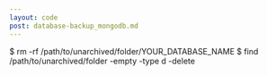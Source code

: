 ```yaml
---
layout: code
post: database-backup_mongodb.md
---
```



$ rm -rf /path/to/unarchived/folder/YOUR_DATABASE_NAME
$ find /path/to/unarchived/folder -empty -type d -delete
